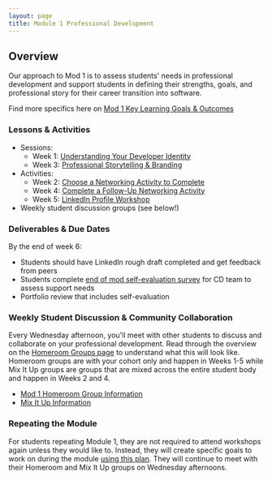 ```yaml
---
layout: page
title: Module 1 Professional Development
---
```


## Overview
Our approach to Mod 1 is to assess students' needs in professional development and support students in defining their strengths, goals, and professional story for their career transition into software.

Find more specifics here on [Mod 1 Key Learning Goals & Outcomes](/module_one/mod1_learning_goals)

### Lessons & Activities
* Sessions:
    * Week 1: [Understanding Your Developer Identity](/module_one/week_1_understanding_your_strengths)
    * Week 3: [Professional Storytelling & Branding](/module_one/week_3_professional_storytelling_branding)
* Activities:
    * Week 2: [Choose a Networking Activity to Complete](/module_one/week_2_networking_activity)
    * Week 4: [Complete a Follow-Up Networking Activity](/module_one/week_4_networking_activity)
    * Week 5: [LinkedIn Profile Workshop](/module_one/week_5_storytelling_linkedin_workshop)
* Weekly student discussion groups (see below!)

### Deliverables & Due Dates
By the end of week 6:

* Students should have LinkedIn rough draft completed and get feedback from peers
* Students complete [end of mod self-evaluation survey](https://airtable.com/shrogjoSu2mYqqlmR) for CD team to assess support needs
* Portfolio review that includes self-evaluation

### Weekly Student Discussion & Community Collaboration
Every Wednesday afternoon, you'll meet with other students to discuss and collaborate on your professional development. Read through the overview on the [Homeroom Groups page](/student_discussion_groups/index) to understand what this will look like. Homeroom groups are with your cohort only and happen in Weeks 1-5 while Mix It Up groups are groups that are mixed across the entire student body and happen in Weeks 2 and 4.

* [Mod 1 Homeroom Group Information](/student_discussion_groups/mod1_homeroom_discussion_prompts)
* [Mix It Up Information](/mixed_groups)

### Repeating the Module
For students repeating Module 1, they are not required to attend workshops again unless they would like to. Instead, they will create specific goals to work on during the module [using this plan](/module_one/m1_PD_repeat_plan). They will continue to meet with their Homeroom and Mix It Up groups on Wednesday afternoons. 
